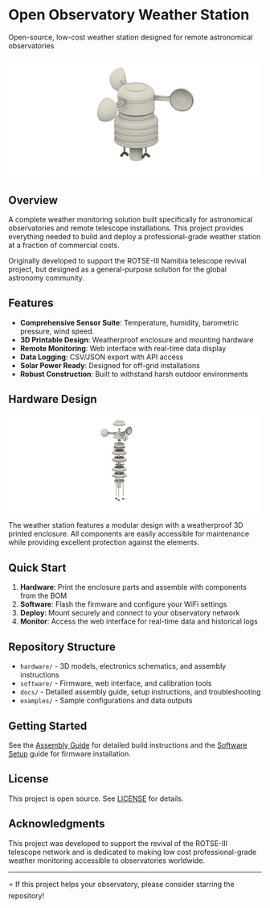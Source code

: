 # Open Observatory Weather Station

Open-source, low-cost weather station designed for remote astronomical observatories

![Weather Station](images/weather-station.png)

## Overview

A complete weather monitoring solution built specifically for astronomical observatories and remote telescope installations. This project provides everything needed to build and deploy a professional-grade weather station at a fraction of commercial costs.

Originally developed to support the ROTSE-III Namibia telescope revival project, but designed as a general-purpose solution for the global astronomy community.

## Features

- **Comprehensive Sensor Suite**: Temperature, humidity, barometric pressure, wind speed.
- **3D Printable Design**: Weatherproof enclosure and mounting hardware
- **Remote Monitoring**: Web interface with real-time data display
- **Data Logging**: CSV/JSON export with API access
- **Solar Power Ready**: Designed for off-grid installations
- **Robust Construction**: Built to withstand harsh outdoor environments

## Hardware Design

![Cutaway View](images/exploded.png)

The weather station features a modular design with a weatherproof 3D printed enclosure. All components are easily accessible for maintenance while providing excellent protection against the elements.

## Quick Start

1. **Hardware**: Print the enclosure parts and assemble with components from the BOM
2. **Software**: Flash the firmware and configure your WiFi settings
3. **Deploy**: Mount securely and connect to your observatory network
4. **Monitor**: Access the web interface for real-time data and historical logs

## Repository Structure

- `hardware/` - 3D models, electronics schematics, and assembly instructions
- `software/` - Firmware, web interface, and calibration tools
- `docs/` - Detailed assembly guide, setup instructions, and troubleshooting
- `examples/` - Sample configurations and data outputs

## Getting Started

See the [Assembly Guide](docs/assembly-guide.md) for detailed build instructions and the [Software Setup](docs/software-setup.md) guide for firmware installation.


## License

This project is open source. See [LICENSE](LICENSE) for details.

## Acknowledgments

This project was developed to support the revival of the ROTSE-III telescope network and is dedicated to making low cost professional-grade weather monitoring accessible to observatories worldwide.

---

⭐ If this project helps your observatory, please consider starring the repository!
